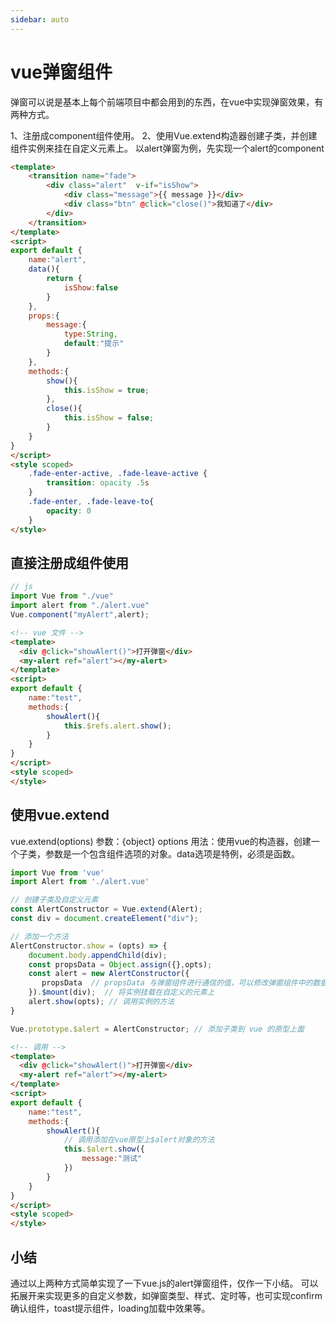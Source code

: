 ```yaml
---
sidebar: auto
---
```

# vue弹窗组件

弹窗可以说是基本上每个前端项目中都会用到的东西，在vue中实现弹窗效果，有两种方式。

1、注册成component组件使用。
2、使用Vue.extend构造器创建子类，并创建组件实例来挂在自定义元素上。
以alert弹窗为例，先实现一个alert的component

```html
<template>
    <transition name="fade">
        <div class="alert"  v-if="isShow">
            <div class="message">{{ message }}</div>
            <div class="btn" @click="close()">我知道了</div>
        </div>
    </transition>
</template>
<script>
export default {
    name:"alert",
    data(){
        return {
            isShow:false
        }
    },
    props:{
        message:{
            type:String,
            default:"提示"
        }
    },
    methods:{
        show(){
            this.isShow = true;
        },
        close(){
            this.isShow = false;
        }
    }
}
</script>
<style scoped>
    .fade-enter-active, .fade-leave-active {
        transition: opacity .5s
    }
    .fade-enter, .fade-leave-to{
        opacity: 0
    }
</style>
```

## 直接注册成组件使用

```javascript
// js
import Vue from "./vue"
import alert from "./alert.vue"
Vue.component("myAlert",alert);
```

```html
<!-- vue 文件 -->
<template>
  <div @click="showAlert()">打开弹窗</div>
  <my-alert ref="alert"></my-alert>
</template>
<script>
export default {
    name:"test",
    methods:{
        showAlert(){
            this.$refs.alert.show();
        }
    }
}
</script>
<style scoped>
</style>
```

## 使用vue.extend

vue.extend(options)
参数：{object} options
用法：使用vue的构造器，创建一个子类，参数是一个包含组件选项的对象。data选项是特例，必须是函数。


```javascript
import Vue from 'vue'
import Alert from './alert.vue'

// 创建子类及自定义元素
const AlertConstructor = Vue.extend(Alert);
const div = document.createElement("div");

// 添加一个方法
AlertConstructor.show = (opts) => {
    document.body.appendChild(div);
    const propsData = Object.assign({},opts);
    const alert = new AlertConstructor({
       propsData  // propsData 与弹窗组件进行通信的值，可以修改弹窗组件中的数据
    }).$mount(div);  // 将实例挂载在自定义的元素上
    alert.show(opts); // 调用实例的方法
}

Vue.prototype.$alert = AlertConstructor; // 添加子类到 vue 的原型上面
```


```html
<!-- 调用 -->
<template>
  <div @click="showAlert()">打开弹窗</div>
  <my-alert ref="alert"></my-alert>
</template>
<script>
export default {
    name:"test",
    methods:{
        showAlert(){
        	// 调用添加在vue原型上$alert对象的方法
            this.$alert.show({
                message:"测试"
            })
        }
    }
}
</script>
<style scoped>
</style>
```

## 小结

通过以上两种方式简单实现了一下vue.js的alert弹窗组件，仅作一下小结。
可以拓展开来实现更多的自定义参数，如弹窗类型、样式、定时等，也可实现confirm确认组件，toast提示组件，loading加载中效果等。